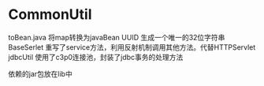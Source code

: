 # CommonUtil
toBean.java
	将map转换为javaBean
UUID
	生成一个唯一的32位字符串
BaseSerlet
	重写了service方法，利用反射机制调用其他方法。代替HTTPServlet
jdbcUtil
	使用了c3p0连接池，封装了jdbc事务的处理方法


依赖的jar包放在lib中
